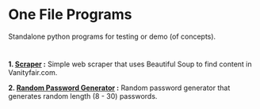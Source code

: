 # One File Programs

Standalone python programs for testing or demo (of concepts).

# 

**1. [Scraper](./scraper.py) :** Simple web scraper that uses Beautiful Soup to find content in Vanityfair.com.

**2. [Random Password Generator](./password-generator.py) :** Random password generator that generates random length (8 - 30) passwords.